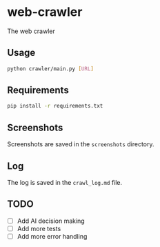 # web-crawler
The web crawler

## Usage

```bash
python crawler/main.py [URL]
```

## Requirements

```bash
pip install -r requirements.txt
```

## Screenshots

Screenshots are saved in the `screenshots` directory.

## Log

The log is saved in the `crawl_log.md` file.

## TODO

- [ ] Add AI decision making
- [ ] Add more tests
- [ ] Add more error handling